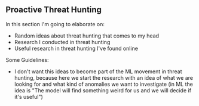 ## Proactive Threat Hunting

In this section I'm going to elaborate on:
- Random ideas about threat hunting that comes to my head
- Research I conducted in threat hunting
- Useful research in threat hunting I've found online

Some Guidelines:
- I don't want this ideas to become part of the ML movement in threat hunting, because here we start the research with an idea of what we are looking for and what kind of anomalies we want to investigate (in ML the idea is "The model will find something weird for us and we will decide if it's useful")